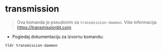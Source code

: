 # transmission

> Ova komanda je pseudonim za `transmission-daemon`.
> Više informacija: <https://transmissionbt.com>.

- Pogledaj dokumentaciju za izvornu komandu:

`tldr transmission-daemon`
